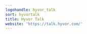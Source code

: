 ```yaml
---
logohandle: hyvor_talk
sort: hyvortalk
title: Hyvor Talk
website: 'https://talk.hyvor.com/'
---
```

